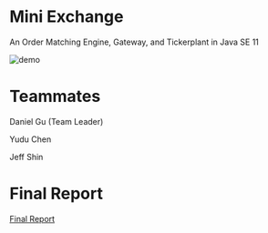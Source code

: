 # Mini Exchange
An Order Matching Engine, Gateway, and Tickerplant in Java SE 11

![demo](orderbook-realtime.gif)

# Teammates
Daniel Gu (Team Leader)

Yudu Chen

Jeff Shin

# Final Report
[Final Report](FinalReport.md)
